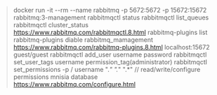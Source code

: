 > docker run -it --rm --name rabbitmq -p 5672:5672 -p 15672:15672 rabbitmq:3-management
> rabbitmqctl status
> rabbitmqctl list_queues
> rabbitmqctl cluster_status
> https://www.rabbitmq.com/rabbitmqctl.8.html
> rabbitmq-plugins list
> rabbitmq-plugins diable rabbitmq_mamagement
> https://www.rabbitmq.com/rabbitmq-plugins.8.html
> localhost:15672 guest/guest
> rabbitmqctl   add_user username password
> rabbitmqctl   set_user_tags username  permission_tag(administrator)
> rabbitmqctl   set_permissions -p / username  ".*" ".*" ".*" // read/write/configure permissions
> mnisia database
 > https://www.rabbitmq.com/configure.html
